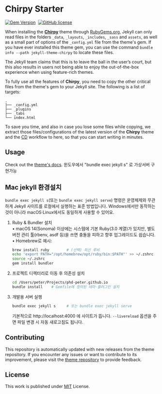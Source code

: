 # Chirpy Starter

[![Gem Version](https://img.shields.io/gem/v/jekyll-theme-chirpy)][gem]&nbsp;
[![GitHub license](https://img.shields.io/github/license/cotes2020/chirpy-starter.svg?color=blue)][mit]

When installing the [**Chirpy**][chirpy] theme through [RubyGems.org][gem], Jekyll can only read files in the folders
`_data`, `_layouts`, `_includes`, `_sass` and `assets`, as well as a small part of options of the `_config.yml` file
from the theme's gem. If you have ever installed this theme gem, you can use the command
`bundle info --path jekyll-theme-chirpy` to locate these files.

The Jekyll team claims that this is to leave the ball in the user’s court, but this also results in users not being
able to enjoy the out-of-the-box experience when using feature-rich themes.

To fully use all the features of **Chirpy**, you need to copy the other critical files from the theme's gem to your
Jekyll site. The following is a list of targets:

```shell
.
├── _config.yml
├── _plugins
├── _tabs
└── index.html
```

To save you time, and also in case you lose some files while copying, we extract those files/configurations of the
latest version of the **Chirpy** theme and the [CD][CD] workflow to here, so that you can start writing in minutes.

## Usage

Check out the [theme's docs](https://github.com/cotes2020/jekyll-theme-chirpy/wiki).
윈도우에서 "bundle exec jekyll s" 로 가상서버 구현가능

## Mac jekyll 환경설치
`bundle exec jekyll s`(또는 `bundle exec jekyll serve`) 명령은 운영체제와 무관하게 Jekyll 사이트를 로컬에서 실행하는 표준 방법입니다.
Windows에서만 동작하는 것이 아니라 macOS·Linux에서도 동일하게 사용할 수 있어요.

1. Ruby & Bundler 설치  
   • macOS 14(Sonoma) 이상에는 시스템에 기본 Ruby(3.0 계열)가 있지만, 별도 버전 관리 툴(rbenv, asdf 등)을 쓰면 충돌을 피하고 향후 업그레이드도 쉽습니다.  
   • Homebrew로 예시:  
     ```bash
     brew install ruby        # (선택) 최신 루비
     echo 'export PATH="/opt/homebrew/opt/ruby/bin:$PATH"' >> ~/.zshrc
     source ~/.zshrc
     gem install bundler
     ```

2. 프로젝트 디렉터리로 이동 후 의존성 설치  
   ```bash
   cd /Users/peter/Projects/phd-peter.github.io
   bundle install    # Gemfile에 정의된 테마·플러그인 설치
   ```

3. 개발용 서버 실행  
   ```bash
   bundle exec jekyll s     # 또는 bundle exec jekyll serve
   ```
   기본적으로 http://localhost:4000 에 사이트가 뜹니다. `--livereload` 옵션을 주면 파일 변경 시 자동 새로고침도 됩니다.


## Contributing

This repository is automatically updated with new releases from the theme repository. If you encounter any issues or want to contribute to its improvement, please visit the [theme repository][chirpy] to provide feedback.

## License

This work is published under [MIT][mit] License.

[gem]: https://rubygems.org/gems/jekyll-theme-chirpy
[chirpy]: https://github.com/cotes2020/jekyll-theme-chirpy/
[CD]: https://en.wikipedia.org/wiki/Continuous_deployment
[mit]: https://github.com/cotes2020/chirpy-starter/blob/master/LICENSE
